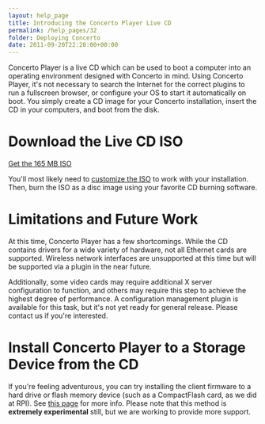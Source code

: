 ```yaml
---
layout: help_page
title: Introducing the Concerto Player Live CD
permalink: /help_pages/32
folder: Deploying Concerto
date: 2011-09-20T22:28:00+00:00
---
```


Concerto Player is a live CD which can be used to boot a computer into an operating environment designed with Concerto in mind. Using Concerto Player, it's not necessary to search the Internet for the correct plugins to run a fullscreen browser, or configure your OS to start it automatically on boot. You simply create a CD image for your Concerto installation, insert the CD in your computers, and boot from the disk.

# Download the Live CD ISO

[Get the 165 MB ISO](http://downloads.concerto-signage.org/concerto-player-20090722.iso)

You'll most likely need to [customize the ISO](/help_pages/31) to work with your installation. Then, burn the ISO as a disc image using your favorite CD burning software.

# Limitations and Future Work

At this time, Concerto Player has a few shortcomings. While the CD contains drivers for a wide variety of hardware, not all Ethernet cards are supported. Wireless network interfaces are unsupported at this time but will be supported via a plugin in the near future.

Additionally, some video cards may require additional X server configuration to function, and others may require this step to achieve the highest degree of performance. A configuration management plugin is available for this task, but it's not yet ready for general release. Please contact us if you're interested.

# Install Concerto Player to a Storage Device from the CD

If you're feeling adventurous, you can try installing the client firmware to a hard drive or flash memory device (such as a CompactFlash card, as we did at RPI). See [this page](/help_pages/33) for more info. Please note that this method is **extremely experimental** still, but we are working to provide more support.